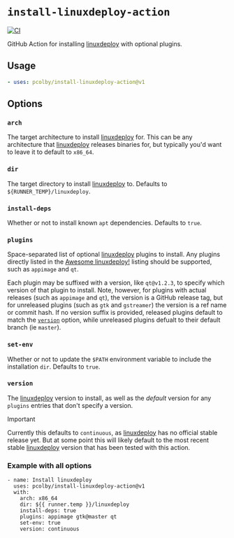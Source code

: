 # `install-linuxdeploy-action`

[![CI](https://github.com/pcolby/install-linuxdeploy-action/actions/workflows/ci.yaml/badge.svg?branch=main)](
  https://github.com/pcolby/pcolby/install-linuxdeploy-action/actions/workflows/ci.yaml)

GitHub Action for installing [linuxdeploy] with optional plugins.

## Usage

```yaml
- uses: pcolby/install-linuxdeploy-action@v1
```

## Options

### `arch`

The target architecture to install [linuxdeploy] for. This can be any architecture that [linuxdeploy] releases binaries
for, but typically you'd want to leave it to default to `x86_64`.

### `dir`

The target directory to install [linuxdeploy] to. Defaults to `${RUNNER_TEMP}/linuxdeploy`.

### `install-deps`

Whether or not to install known `apt` dependencies. Defaults to `true`.

### `plugins`

Space-separated list of optional [linuxdeploy] plugins to install. Any plugins directly listed in the
[Awesome linuxdeploy!] listing should be supported, such as `appimage` and `qt`.

Each plugin may be suffixed with a version, like `qt@v1.2.3`, to specify which version of that plugin to install. Note,
however, for plugins with actual releases (such as `appimage` and `qt`), the version is a GitHub release tag, but for
unreleased plugins (such as `gtk` and `gstreamer`) the version is a ref name or commit hash. If no version suffix is
provided, released plugins default to match the [`version`](#version) option, while unreleased plugins defualt to their
default branch (ie `master`).

### `set-env`

Whether or not to update the `$PATH` environment variable to include the installation `dir`. Defaults to `true`.

### `version`

The [linuxdeploy] version to install, as well as the _default_ version for any `plugins` entries that don't specify a
version.

> [!IMPORTANT]
> Currently this defaults to `continuous`, as [linuxdeploy] has no official stable release yet. But at some point
> this will likely default to the most recent stable [linuxdeploy] version that has been tested with this action.

### Example with all options

```
- name: Install linuxdeploy
  uses: pcolby/install-linuxdeploy-action@v1
  with:
    arch: x86_64
    dir: ${{ runner.temp }}/linuxdeploy
    install-deps: true
    plugins: appimage gtk@master qt
    set-env: true
    version: continuous
```

[Awesome linuxdeploy!]: https://github.com/linuxdeploy/awesome-linuxdeploy
[linuxdeploy]: https://github.com/linuxdeploy/linuxdeploy
